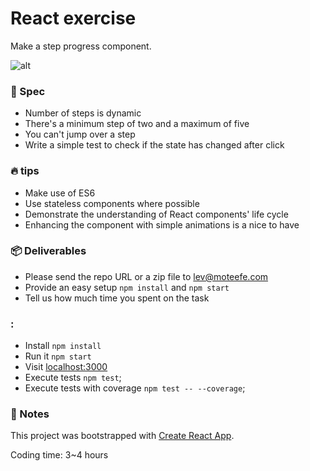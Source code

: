 # React exercise

Make a step progress component.

![alt](https://cloud.githubusercontent.com/assets/123278/24402232/8b001ca2-13af-11e7-9028-c8e46e6f2ccb.png)

### 📖 Spec

- Number of steps is dynamic
- There's a minimum step of two and a maximum of five
- You can't jump over a step
- Write a simple test to check if the state has changed after click

### 🔥 tips

- Make use of ES6
- Use stateless components where possible
- Demonstrate the understanding of React components' life cycle
- Enhancing the component with simple animations is a nice to have

### 📦 Deliverables

- Please send the repo URL or a zip file to lev@moteefe.com
- Provide an easy setup `npm install` and `npm start`
- Tell us how much time you spent on the task

### <Scripts />:

- Install `npm install`
- Run it `npm start`
- Visit [localhost:3000](http://localhost:3000)
- Execute tests `npm test`;
- Execute tests with coverage `npm test -- --coverage`;

### 📝 Notes

This project was bootstrapped with [Create React App](https://github.com/facebookincubator/create-react-app).

Coding time: 3~4 hours